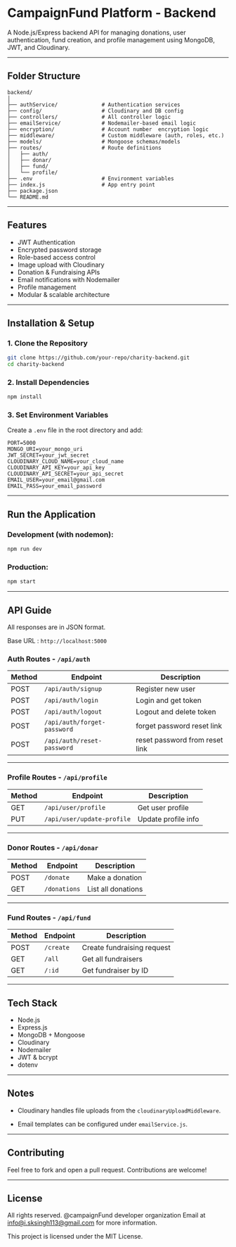 
#  CampaignFund Platform - Backend

A Node.js/Express backend API for managing donations, user authentication, fund creation, and profile management using MongoDB, JWT, and Cloudinary.

---

##  Folder Structure

```
backend/
│
├── authService/              # Authentication services
├── config/                   # Cloudinary and DB config
├── controllers/              # All controller logic
├── emailService/             # Nodemailer-based email logic
├── encryption/               # Account number  encryption logic
├── middleware/               # Custom middleware (auth, roles, etc.)
├── models/                   # Mongoose schemas/models
├── routes/                   # Route definitions
│   ├── auth/
│   ├── donar/
│   ├── fund/
│   └── profile/
├── .env                      # Environment variables
├── index.js                  # App entry point
├── package.json
└── README.md
```

---

##  Features

- JWT Authentication
- Encrypted password storage
- Role-based access control
- Image upload with Cloudinary
- Donation & Fundraising APIs
- Email notifications with Nodemailer
- Profile management
- Modular & scalable architecture

---

##  Installation & Setup

### 1. Clone the Repository

```bash
git clone https://github.com/your-repo/charity-backend.git
cd charity-backend
```

### 2. Install Dependencies

```bash
npm install
```

### 3. Set Environment Variables

Create a `.env` file in the root directory and add:

```env
PORT=5000
MONGO_URI=your_mongo_uri
JWT_SECRET=your_jwt_secret
CLOUDINARY_CLOUD_NAME=your_cloud_name
CLOUDINARY_API_KEY=your_api_key
CLOUDINARY_API_SECRET=your_api_secret
EMAIL_USER=your_email@gmail.com
EMAIL_PASS=your_email_password
```

---

##  Run the Application

### Development (with nodemon):

```bash
npm run dev
```

### Production:

```bash
npm start
```

---

##  API Guide

All responses are in JSON format.

Base URL : `http://localhost:5000`

###  Auth Routes - `/api/auth`



| Method | Endpoint       | Description           |
|--------|----------------|-----------------------|
| POST   | `/api/auth/signup`    | Register new user     |
| POST   | `/api/auth/login`       | Login and get token   |
| POST    | `/api/auth/logout`      | Logout and delete token |
| POST    | `/api/auth/forget-password`      | forget password reset link  |
| POST  | `/api/auth/reset-password`        | reset password from reset link|

---

###  Profile Routes - `/api/profile`

| Method | Endpoint         | Description              |
|--------|------------------|--------------------------|
| GET    | `/api/user/profile`              | Get user profile         |
| PUT    | `/api/user/update-profile`        | Update profile info      |

---

###  Donor Routes - `/api/donar`

| Method | Endpoint         | Description              |
|--------|------------------|--------------------------|
| POST   | `/donate`        | Make a donation          |
| GET    | `/donations`     | List all donations       |

---

###  Fund Routes - `/api/fund`

| Method | Endpoint         | Description                  |
|--------|------------------|------------------------------|
| POST   | `/create`        | Create fundraising request   |
| GET    | `/all`           | Get all fundraisers          |
| GET    | `/:id`           | Get fundraiser by ID         |

---

##  Tech Stack

- Node.js
- Express.js
- MongoDB + Mongoose
- Cloudinary
- Nodemailer
- JWT & bcrypt
- dotenv

---
##  Notes


- Cloudinary handles file uploads from the `cloudinaryUploadMiddleware`.

- Email templates can be configured under `emailService.js`.

---

##  Contributing

Feel free to fork and open a pull request. Contributions are welcome!

---

##  License
All rights reserved. @campaignFund developer organization
Email at [info@i.sksingh113@gmail.com](mailto:i.sksingh113@gmail.com) for more information.

This project is licensed under the MIT License.
